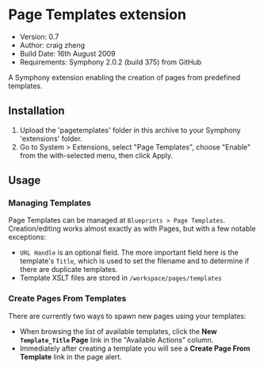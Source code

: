 # Page Templates extension

- Version: 0.7
- Author: craig zheng
- Build Date: 16th August 2009
- Requirements: Symphony 2.0.2 (build 375) from GitHub

A Symphony extension enabling the creation of pages from predefined templates.

## Installation

1. Upload the 'pagetemplates' folder in this archive to your Symphony 'extensions' folder.
2. Go to System > Extensions, select "Page Templates", choose "Enable" from the with-selected menu, then click Apply.

## Usage

### Managing Templates

Page Templates can be managed at `Blueprints > Page Templates`. Creation/editing works almost exactly as with Pages, but with a few notable exceptions:

- `URL Handle` is an optional field. The more important field here is the template's `Title`, which is used to set the filename and to determine if there are duplicate templates.
- Template XSLT files are stored in `/workspace/pages/templates`

### Create Pages From Templates

There are currently two ways to spawn new pages using your templates:

- When browsing the list of available templates, click the **New `Template_Title` Page** link in the "Available Actions" column.
- Immediately after creating a template you will see a **Create Page From Template** link in the page alert.
